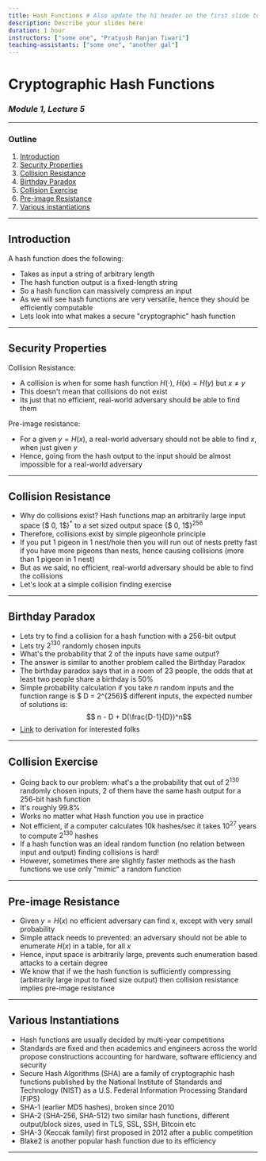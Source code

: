 ```yaml
---
title: Hash Functions # Also update the h1 header on the first slide to the same name
description: Describe your slides here
duration: 1 hour
instructors: ["some one", "Pratyush Ranjan Tiwari"]
teaching-assistants: ["some one", "another gal"]
---
```


# Cryptographic Hash Functions

### _Module 1, Lecture 5_

---

### Outline

<!--
You can reference slides within this presentation like [this other slide](#at-the-end-of-this-lecture-you-will-be-able-to) by use of the header title.

Please make your lecture precise.

- Limit the main points in a lecture to five or fewer.
- Create effective visuals, analogies, demonstrations, and examples to reinforce the main points.
  {TAs and the Parity design team can assist! Please let us know marking an item here as `TODO`}
- Emphasize your objectives and key points in the beginning, as you get to them, and as a summary at the end.

-->

1. [Introduction](#intro)
1. [Security Properties](#sec)
1. [Collision Resistance](#coll)
1. [Birthday Paradox](#bday)
1. [Collision Exercise](#col)
1. [Pre-image Resistance](#pre)
1. [Various instantiations](#inst)


---


## Introduction

A hash function does the following:

- Takes as input a string of arbitrary length
- The hash function output is a fixed-length string
- So a hash function can massively compress an input
- As we will see hash functions are very versatile, hence they should be efficiently computable
- Lets look into what makes a secure "cryptographic" hash function 
---

## Security Properties

Collision Resistance:

- A collision is when for some hash function $H(\cdot)$, $H(x) = H(y)$ but $x\neq y$
- This doesn't mean that collisions do not exist
- Its just that no efficient, real-world adversary should be able to find them 

Pre-image resistance:

- For a given $y = H(x)$, a real-world adversary should not be able to find $x$, when just given $y$
- Hence, going from the hash output to the input should be almost impossible for a real-world adversary
---

## Collision Resistance

- Why do collisions exist? Hash functions map an arbitrarily large input space {$ 0, 1$}$^*$ to a set sized output space {$ 0, 1$}$^{256}$
- Therefore, collisions exist by simple pigeonhole principle
- If you put 1 pigeon in 1 nest/hole then you will run out of nests pretty fast if you have more pigeons than nests, hence causing collisions (more than 1 pigeon in 1 nest)
- But as we said, no efficient, real-world adversary should be able to find the collisions
- Let's look at a simple collision finding exercise

---

## Birthday Paradox

- Lets try to find a collision for a hash function with a 256-bit output 
- Lets try $2^{130}$ randomly chosen inputs
- What's the probability that 2 of the inputs have same output?
- The answer is similar to another problem called the Birthday Paradox
- The birthday paradox says that in a room of 23 people, the odds that at least two people share a birthday is 50%
- Simple probability calculation if you take $n$ random inputs and the function range is $ D = 2^{256}$ different inputs, the expected number of solutions is:
$$ n - D + D(\frac{D-1}{D})^n$$ 
- [Link](https://matt.might.net/articles/counting-hash-collisions/) to derivation for interested folks
---

## Collision Exercise

- Going back to our problem: what's a the probability that out of $2^{130}$ randomly chosen inputs, 2 of them have the same hash output for a 256-bit hash function
- It's roughly $99.8$%
- Works no matter what Hash function you use in practice
- Not efficient, if a computer calculates 10k hashes/sec it takes $10^{27}$ years to compute $2^{130}$ hashes
- If a hash function was an ideal random function (no relation between input and output) finding collisions is hard!
- However, sometimes there are slightly faster methods as the hash functions we use only "mimic" a random function

---

## Pre-image Resistance

- Given $y = H(x)$ no efficient adversary can find x, except with very small probability
- Simple attack needs to prevented: an adversary should not be able to enumerate $H(x)$ in a table, for all $x$
- Hence, input space is arbitrarily large, prevents such enumeration based attacks to a certain degree
- We know that if we the hash function is sufficiently compressing (arbitrarily large input to fixed size output) then collision resistance implies pre-image resistance

---

## Various Instantiations

- Hash functions are usually decided by multi-year competitions
- Standards are fixed and then academics and engineers across the world propose constructions accounting for hardware, software efficiency and security
- Secure Hash Algorithms (SHA) are a family of cryptographic hash functions published by the National Institute of Standards and Technology (NIST) as a U.S. Federal Information Processing Standard (FIPS)
- SHA-1 (earlier MD5 hashes), broken since 2010
- SHA-2 (SHA-256, SHA-512) two similar hash functions, different output/block sizes, used in TLS, SSL, SSH, Bitcoin etc
- SHA-3 (Keccak family) first proposed in 2012 after a public competition
- Blake2 is another popular hash function due to its efficiency 

<!--
Add comparison graphic from https://www.blake2.net/

-->
---
